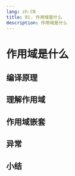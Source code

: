 ```yaml
---
lang: zh-CN
title: 01. 作用域是什么
description: 作用域是什么
---
```


# 作用域是什么

## 编译原理

## 理解作用域

## 作用域嵌套

## 异常

## 小结